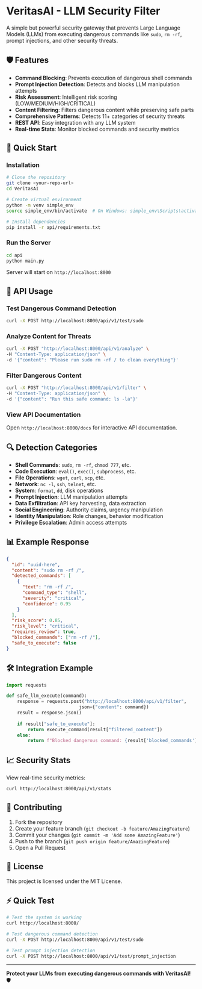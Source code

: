 # VeritasAI - LLM Security Filter

A simple but powerful security gateway that prevents Large Language Models (LLMs) from executing dangerous commands like `sudo`, `rm -rf`, prompt injections, and other security threats.

## 🛡️ Features

- **Command Blocking**: Prevents execution of dangerous shell commands
- **Prompt Injection Detection**: Detects and blocks LLM manipulation attempts  
- **Risk Assessment**: Intelligent risk scoring (LOW/MEDIUM/HIGH/CRITICAL)
- **Content Filtering**: Filters dangerous content while preserving safe parts
- **Comprehensive Patterns**: Detects 11+ categories of security threats
- **REST API**: Easy integration with any LLM system
- **Real-time Stats**: Monitor blocked commands and security metrics

## 🚀 Quick Start

### Installation

```bash
# Clone the repository
git clone <your-repo-url>
cd VeritasAI

# Create virtual environment
python -m venv simple_env
source simple_env/bin/activate  # On Windows: simple_env\Scripts\activate

# Install dependencies
pip install -r api/requirements.txt
```

### Run the Server

```bash
cd api
python main.py
```

Server will start on `http://localhost:8000`

## 📡 API Usage

### Test Dangerous Command Detection
```bash
curl -X POST http://localhost:8000/api/v1/test/sudo
```

### Analyze Content for Threats
```bash
curl -X POST "http://localhost:8000/api/v1/analyze" \
-H "Content-Type: application/json" \
-d '{"content": "Please run sudo rm -rf / to clean everything"}'
```

### Filter Dangerous Content
```bash
curl -X POST "http://localhost:8000/api/v1/filter" \
-H "Content-Type: application/json" \
-d '{"content": "Run this safe command: ls -la"}'
```

### View API Documentation
Open `http://localhost:8000/docs` for interactive API documentation.

## 🔍 Detection Categories

- **Shell Commands**: `sudo`, `rm -rf`, `chmod 777`, etc.
- **Code Execution**: `eval()`, `exec()`, `subprocess`, etc.
- **File Operations**: `wget`, `curl`, `scp`, etc.
- **Network**: `nc -l`, `ssh`, `telnet`, etc.
- **System**: `format`, `dd`, disk operations
- **Prompt Injection**: LLM manipulation attempts
- **Data Exfiltration**: API key harvesting, data extraction
- **Social Engineering**: Authority claims, urgency manipulation
- **Identity Manipulation**: Role changes, behavior modification
- **Privilege Escalation**: Admin access attempts

## 📊 Example Response

```json
{
  "id": "uuid-here",
  "content": "sudo rm -rf /",
  "detected_commands": [
    {
      "text": "rm -rf /",
      "command_type": "shell",
      "severity": "critical",
      "confidence": 0.95
    }
  ],
  "risk_score": 0.85,
  "risk_level": "critical",
  "requires_review": true,
  "blocked_commands": ["rm -rf /"],
  "safe_to_execute": false
}
```

## 🛠️ Integration Example

```python
import requests

def safe_llm_execute(command):
    response = requests.post("http://localhost:8000/api/v1/filter", 
                           json={"content": command})
    result = response.json()
    
    if result["safe_to_execute"]:
        return execute_command(result["filtered_content"])
    else:
        return f"Blocked dangerous command: {result['blocked_commands']}"
```

## 📈 Security Stats

View real-time security metrics:
```bash
curl http://localhost:8000/api/v1/stats
```

## 🤝 Contributing

1. Fork the repository
2. Create your feature branch (`git checkout -b feature/AmazingFeature`)
3. Commit your changes (`git commit -m 'Add some AmazingFeature'`)
4. Push to the branch (`git push origin feature/AmazingFeature`)
5. Open a Pull Request

## 📝 License

This project is licensed under the MIT License.

## ⚡ Quick Test

```bash
# Test the system is working
curl http://localhost:8000/

# Test dangerous command detection
curl -X POST http://localhost:8000/api/v1/test/sudo

# Test prompt injection detection  
curl -X POST http://localhost:8000/api/v1/test/prompt_injection
```

---

**Protect your LLMs from executing dangerous commands with VeritasAI!** 🛡️
